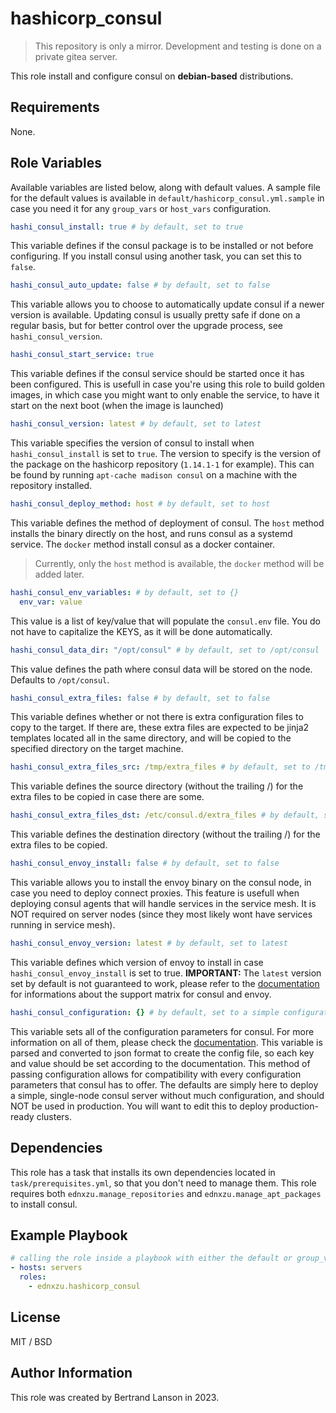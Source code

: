 hashicorp_consul
=========
> This repository is only a mirror. Development and testing is done on a private gitea server.

This role install and configure consul on **debian-based** distributions.

Requirements
------------

None.

Role Variables
--------------
Available variables are listed below, along with default values. A sample file for the default values is available in `default/hashicorp_consul.yml.sample` in case you need it for any `group_vars` or `host_vars` configuration.

```yaml
hashi_consul_install: true # by default, set to true
```
This variable defines if the consul package is to be installed or not before configuring. If you install consul using another task, you can set this to `false`.

```yaml
hashi_consul_auto_update: false # by default, set to false
```
This variable allows you to choose to automatically update consul if a newer version is available. Updating consul is usually pretty safe if done on a regular basis, but for better control over the upgrade process, see `hashi_consul_version`.

```yaml
hashi_consul_start_service: true
```
This variable defines if the consul service should be started once it has been configured. This is usefull in case you're using this role to build golden images, in which case you might want to only enable the service, to have it start on the next boot (when the image is launched)

```yaml
hashi_consul_version: latest # by default, set to latest
```
This variable specifies the version of consul to install when `hashi_consul_install` is set to `true`. The version to specify is the version of the package on the hashicorp repository (`1.14.1-1` for example). This can be found by running `apt-cache madison consul` on a machine with the repository installed.

```yaml
hashi_consul_deploy_method: host # by default, set to host
```
This variable defines the method of deployment of consul. The `host` method installs the binary directly on the host, and runs consul as a systemd service. The `docker` method install consul as a docker container.
> Currently, only the `host` method is available, the `docker` method will be added later.

```yaml
hashi_consul_env_variables: # by default, set to {}
  env_var: value
```
This value is a list of key/value that will populate the `consul.env` file. You do not have to capitalize the KEYS, as it will be done automatically.

```yaml
hashi_consul_data_dir: "/opt/consul" # by default, set to /opt/consul
```
This value defines the path where consul data will be stored on the node. Defaults to `/opt/consul`.

```yaml
hashi_consul_extra_files: false # by default, set to false
```
This variable defines whether or not there is extra configuration files to copy to the target. If there are, these extra files are expected to be jinja2 templates located all in the same directory, and will be copied to the specified directory on the target machine.

```yaml
hashi_consul_extra_files_src: /tmp/extra_files # by default, set to /tmp/extra_files
```
This variable defines the source directory (without the trailing /) for the extra files to be copied in case there are some.

```yaml
hashi_consul_extra_files_dst: /etc/consul.d/extra_files # by default, set to /etc/consul.d/extra_files
```
This variable defines the destination directory (without the trailing /) for the extra files to be copied.

```yaml
hashi_consul_envoy_install: false # by default, set to false
```
This variable allows you to install the envoy binary on the consul node, in case you need to deploy connect proxies. This feature is usefull when deploying consul agents that will handle services in the service mesh. It is NOT required on server nodes (since they most likely wont have services running in service mesh).
```yaml
hashi_consul_envoy_version: latest # by default, set to latest
```
This variable defines which version of envoy to install in case `hashi_consul_envoy_install` is set to true. **IMPORTANT:** The `latest` version set by default is not guaranteed to work, please refer to the [documentation](https://developer.hashicorp.com/consul/docs/connect/proxies/envoy#supported-versions) for informations about the support matrix for consul and envoy.

```yaml
hashi_consul_configuration: {} # by default, set to a simple configuration
```
This variable sets all of the configuration parameters for consul. For more information on all of them, please check the [documentation](https://developer.hashicorp.com/consul/docs/agent/config/config-files). This variable is parsed and converted to json format to create the config file, so each key and value should be set according to the documentation. This method of passing configuration allows for compatibility with every configuration parameters that consul has to offer. The defaults are simply here to deploy a simple, single-node consul server without much configuration, and should NOT be used in production. You will want to edit this to deploy production-ready clusters.

Dependencies
------------

This role has a task that installs its own dependencies located in `task/prerequisites.yml`, so that you don't need to manage them. This role requires both `ednxzu.manage_repositories` and `ednxzu.manage_apt_packages` to install consul.

Example Playbook
----------------

```yaml
# calling the role inside a playbook with either the default or group_vars/host_vars
- hosts: servers
  roles:
    - ednxzu.hashicorp_consul
```

License
-------

MIT / BSD

Author Information
------------------

This role was created by Bertrand Lanson in 2023.
